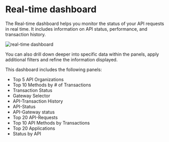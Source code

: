 # Real-time dashboard

The Real-time dashboard helps you monitor the status of your API requests in real time. It includes information on API status, performance, and transaction history.

![real-time dashboard](./_assets/real-time.gif)

You can also drill down deeper into specific data within the panels, apply additional filters and refine the information displayed.

This dashboard includes the following panels:

- Top 5 API Organizations
- Top 10 Methods by # of Transactions
- Transaction Status
- Gateway Selector
- API-Transaction History
- API-Status
- API-Gateway status
- Top 20 API-Requests
- Top 10 API Methods by Transactions
- Top 20 Applications
- Status by API
